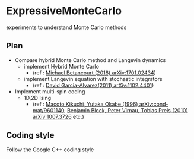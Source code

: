 # ExpressiveMonteCarlo
experiments to understand Monte Carlo methods 

## Plan 
- Compare hybrid Monte Carlo method and Langevin dynamics
  - implement Hybrid Monte Carlo 
    - (ref : [Michael Betancourt (2018) arXiv:1701.02434](https://arxiv.org/abs/1701.02434))
  - implement Langevin equation with stochastic integrators 
    - (ref : [David Garcia-Alvarez(2011) arXiv:1102.4401](https://arxiv.org/abs/1102.4401))
- Implement multi-spin coding 
  - 1D,2D Ising 
    - (ref : [Macoto Kikuchi, Yutaka Okabe (1996) arXiv:cond-mat/9601140](https://arxiv.org/abs/cond-mat/9601140), [Benjamin Block, Peter Virnau, Tobias Preis (2010) arXiv:1007.3726](https://arxiv.org/abs/1007.3726) etc.)
## Coding style 
Follow the Google C++ coding style
